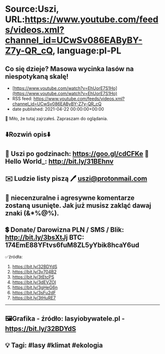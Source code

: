 # Source:Uszi, URL:https://www.youtube.com/feeds/videos.xml?channel_id=UCwSv086EAByBY-Z7y-QR_cQ, language:pl-PL

## Co się dzieje? Masowa wycinka lasów na niespotykaną skalę!
 - [https://www.youtube.com/watch?v=EhUorE7S1Ho](https://www.youtube.com/watch?v=EhUorE7S1Ho)
 - RSS feed: https://www.youtube.com/feeds/videos.xml?channel_id=UCwSv086EAByBY-Z7y-QR_cQ
 - date published: 2021-04-22 00:00:00+00:00

🤪 Miło, że tutaj zajrzałeś.  Zapraszam do oglądania.

⬇️Rozwiń opis⬇️
------------------------------------------------------------
👀 Uszi po godzinach: https://goo.gl/cdCFKe
👀 Hello World_: http://bit.ly/31BEhnv
------------------------------------------------------------
✉️ Ludzie listy piszą 
🖊️ uszi@protonmail.com
------------------------------------------------------------
👺 niecenzuralne i agresywne komentarze zostaną usunięte.  Jak już musisz zakląć dawaj znaki (&*%@%).
------------------------------------------------------------
💲 Donate/ Darowizna
PLN / SMS / Blik: http://bit.ly/3bsXtJj
BTC: 174EmE88YFtvs6fuM8ZL5yYbik8hcaY6ud
-------------------------------------------------------------
✅źródła:
1. https://bit.ly/32BDYdS
2. https://bit.ly/3v704B2
3. https://bit.ly/3tEtcPS
4. https://bit.ly/3dEVZOI
5. https://bit.ly/3gHeG6n
6. https://bit.ly/3sFu2dF
7. https://bit.ly/3tHuRE7
---------------------------------------------------------------
🖼Grafika - źródło: 
lasyiobywatele.pl - https://bit.ly/32BDYdS
---------------------------------------------------------------
💡 Tagi: #lasy #klimat #ekologia
--------------------------------------------------------------

